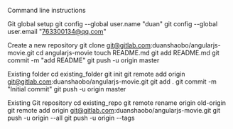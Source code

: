 Command line instructions

Git global setup
git config --global user.name "duan"
git config --global user.email "763300134@qq.com"

Create a new repository
git clone git@gitlab.com:duanshaobo/angularjs-movie.git
cd angularjs-movie
touch README.md
git add README.md
git commit -m "add README"
git push -u origin master

Existing folder
cd existing_folder
git init
git remote add origin git@gitlab.com:duanshaobo/angularjs-movie.git
git add .
git commit -m "Initial commit"
git push -u origin master

Existing Git repository
cd existing_repo
git remote rename origin old-origin
git remote add origin git@gitlab.com:duanshaobo/angularjs-movie.git
git push -u origin --all
git push -u origin --tags
